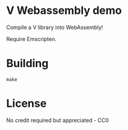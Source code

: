 # V Webassembly demo

Compile a V library into WebAssembly!

Require Emscripten.

# Building

```
make
```

# License
No credit required but appreciated - CC0